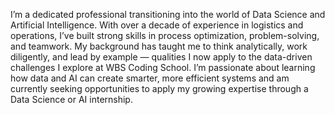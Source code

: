 
I’m a dedicated professional transitioning into the world of Data Science and Artificial Intelligence. With over a decade of experience in logistics and operations, I’ve built strong skills in process optimization, problem-solving, and teamwork. My background has taught me to think analytically, work diligently, and lead by example — qualities I now apply to the data-driven challenges I explore at WBS Coding School.
I’m passionate about learning how data and AI can create smarter, more efficient systems and am currently seeking opportunities to apply my growing expertise through a Data Science or AI internship.
